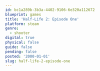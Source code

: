 ```yaml
---
id: bc1a289b-3b3a-4402-9106-6e320a112672
blueprint: games
title: 'Half-Life 2: Episode One'
platform: steam
genre:
  - shooter
digital: true
physical: false
guide: false
pending: false
posted: '2000-01-01'
slug: half-life-2-episode-one
---
```

